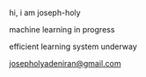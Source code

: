 hi, i am joseph-holy

machine learning in progress

efficient learning system underway

josepholyadeniran@gmail.com

